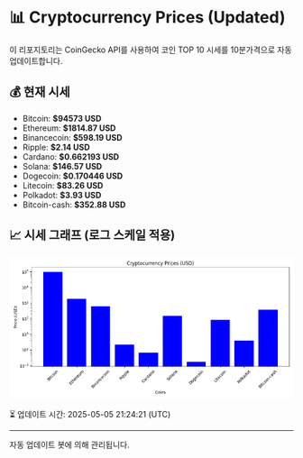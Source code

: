
# 📊 Cryptocurrency Prices (Updated)

이 리포지토리는 CoinGecko API를 사용하여 코인 TOP 10 시세를 10분가격으로 자동 업데이트합니다.

## 💰 현재 시세
- Bitcoin: **$94573 USD**
- Ethereum: **$1814.87 USD**
- Binancecoin: **$598.19 USD**
- Ripple: **$2.14 USD**
- Cardano: **$0.662193 USD**
- Solana: **$146.57 USD**
- Dogecoin: **$0.170446 USD**
- Litecoin: **$83.26 USD**
- Polkadot: **$3.93 USD**
- Bitcoin-cash: **$352.88 USD**

## 📈 시세 그래프 (로그 스케일 적용)
![Crypto Prices](crypto_prices.png)

⏳ 업데이트 시간: 2025-05-05 21:24:21 (UTC)

---
자동 업데이트 봇에 의해 관리됩니다.
